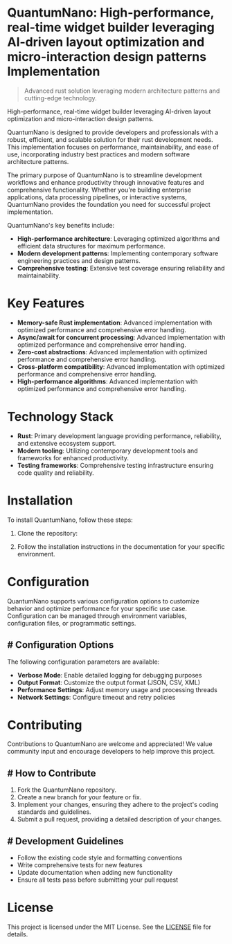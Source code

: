 <!-- fallback_QuantumNano_20250727065559_39528 -->

# QuantumNano: High-performance, real-time widget builder leveraging AI-driven layout optimization and micro-interaction design patterns Implementation
> Advanced rust solution leveraging modern architecture patterns and cutting-edge technology.

High-performance, real-time widget builder leveraging AI-driven layout optimization and micro-interaction design patterns.

QuantumNano is designed to provide developers and professionals with a robust, efficient, and scalable solution for their rust development needs. This implementation focuses on performance, maintainability, and ease of use, incorporating industry best practices and modern software architecture patterns.

The primary purpose of QuantumNano is to streamline development workflows and enhance productivity through innovative features and comprehensive functionality. Whether you're building enterprise applications, data processing pipelines, or interactive systems, QuantumNano provides the foundation you need for successful project implementation.

QuantumNano's key benefits include:

* **High-performance architecture**: Leveraging optimized algorithms and efficient data structures for maximum performance.
* **Modern development patterns**: Implementing contemporary software engineering practices and design patterns.
* **Comprehensive testing**: Extensive test coverage ensuring reliability and maintainability.

# Key Features

* **Memory-safe Rust implementation**: Advanced implementation with optimized performance and comprehensive error handling.
* **Async/await for concurrent processing**: Advanced implementation with optimized performance and comprehensive error handling.
* **Zero-cost abstractions**: Advanced implementation with optimized performance and comprehensive error handling.
* **Cross-platform compatibility**: Advanced implementation with optimized performance and comprehensive error handling.
* **High-performance algorithms**: Advanced implementation with optimized performance and comprehensive error handling.

# Technology Stack

* **Rust**: Primary development language providing performance, reliability, and extensive ecosystem support.
* **Modern tooling**: Utilizing contemporary development tools and frameworks for enhanced productivity.
* **Testing frameworks**: Comprehensive testing infrastructure ensuring code quality and reliability.

# Installation

To install QuantumNano, follow these steps:

1. Clone the repository:


2. Follow the installation instructions in the documentation for your specific environment.

# Configuration

QuantumNano supports various configuration options to customize behavior and optimize performance for your specific use case. Configuration can be managed through environment variables, configuration files, or programmatic settings.

## # Configuration Options

The following configuration parameters are available:

* **Verbose Mode**: Enable detailed logging for debugging purposes
* **Output Format**: Customize the output format (JSON, CSV, XML)
* **Performance Settings**: Adjust memory usage and processing threads
* **Network Settings**: Configure timeout and retry policies

# Contributing

Contributions to QuantumNano are welcome and appreciated! We value community input and encourage developers to help improve this project.

## # How to Contribute

1. Fork the QuantumNano repository.
2. Create a new branch for your feature or fix.
3. Implement your changes, ensuring they adhere to the project's coding standards and guidelines.
4. Submit a pull request, providing a detailed description of your changes.

## # Development Guidelines

* Follow the existing code style and formatting conventions
* Write comprehensive tests for new features
* Update documentation when adding new functionality
* Ensure all tests pass before submitting your pull request

# License

This project is licensed under the MIT License. See the [LICENSE](https://github.com/marcmotta/QuantumNano/blob/main/LICENSE) file for details.

